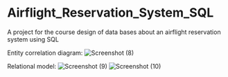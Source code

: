 # Airflight_Reservation_System_SQL
A project for the course design of data bases about an airflight reservation system using SQL

Entity correlation diagram: 
![Screenshot (8)](https://user-images.githubusercontent.com/72653012/179991395-d9aa75d9-16d3-4643-bc03-24f9f27562eb.png)

Relational model:
![Screenshot (9)](https://user-images.githubusercontent.com/72653012/179991543-0cf97443-12b9-45c7-97de-9062362c92bf.png)
![Screenshot (10)](https://user-images.githubusercontent.com/72653012/179991560-09f9e793-4dad-4f1b-91c8-4f2e508f3a1a.png)
